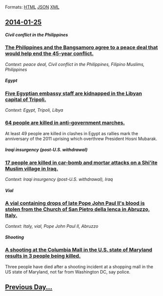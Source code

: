 
Formats: [HTML](2014/01/25/index.html)  [JSON](2014/01/25/index.json)  [XML](2014/01/25/index.xml)  

## [2014-01-25](/news/2014/01/25/index.md)

##### Civil conflict in the Philippines
### [The Philippines and the Bangsamoro agree to a peace deal that would help end the 45-year conflict. ](/news/2014/01/25/the-philippines-and-the-bangsamoro-agree-to-a-peace-deal-that-would-help-end-the-45-year-conflict.md)
_Context: peace deal, Civil conflict in the Philippines, Filipino Muslims, Philippines_

##### Egypt
### [Five Egyptian embassy staff are kidnapped in the Libyan capital of Tripoli. ](/news/2014/01/25/five-egyptian-embassy-staff-are-kidnapped-in-the-libyan-capital-of-tripoli.md)
_Context: Egypt, Tripoli, Libya_

##### 
### [64 people are killed in anti-government marches. ](/news/2014/01/25/64-people-are-killed-in-anti-government-marches.md)
At least 49 people are killed in clashes in Egypt as rallies mark the anniversary of the 2011 uprising which overthrew President Hosni Mubarak.

##### Iraqi insurgency (post-U.S. withdrawal)
### [17 people are killed in car-bomb and mortar attacks on a Shi'ite Muslim village in Iraq. ](/news/2014/01/25/17-people-are-killed-in-car-bomb-and-mortar-attacks-on-a-shi-ite-muslim-village-in-iraq.md)
_Context: Iraqi insurgency (post-U.S. withdrawal), Iraq_

##### Vial
### [A vial containing drops of late Pope John Paul II's blood is stolen from the Church of San Pietro della Ienca in Abruzzo, Italy. ](/news/2014/01/25/a-vial-containing-drops-of-late-pope-john-paul-ii-s-blood-is-stolen-from-the-church-of-san-pietro-della-ienca-in-abruzzo-italy.md)
_Context: Italy, vial, Pope John Paul II, Abruzzo_

##### Shooting
### [A shooting at the Columbia Mall in the U.S. state of Maryland results in 3 people being killed. ](/news/2014/01/25/a-shooting-at-the-columbia-mall-in-the-u-s-state-of-maryland-results-in-3-people-being-killed.md)
Three people have died after a shooting incident at a shopping mall in the US state of Maryland, not far from Washington DC, say police.

## [Previous Day...](/news/2014/01/24/index.md)

